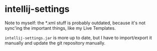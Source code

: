 # intellij-settings

Note to myself: the *.xml stuff is probably outdated, because it's not sync'ing the important things, like my Live Templates.

`intellij-settings.jar` is more up to date, but I have to import/export it manually and update the git repository manually.
